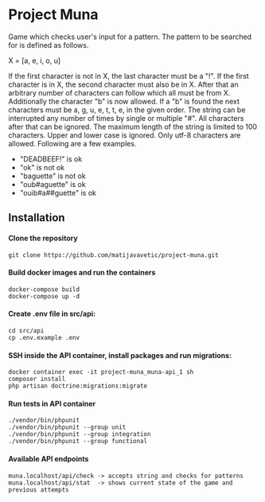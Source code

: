 # Project Muna

Game which checks user's input for a pattern. The pattern to be searched for is defined as follows.

X = [a, e, i, o, u]

If the first character is not in X, the last character must be a "!". If the first character is in X, the second character must also be in X. After that an arbitrary number of characters can follow which all must be from X. Additionally the character "b" is now allowed. If a "b" is found the next characters must be a, g, u, e, t, t, e, in the given order. The string can be interrupted any number of times by single or multiple "#". All characters after that can be ignored. The maximum length of the string is limited to 100 characters. Upper and lower case is ignored. Only utf-8 characters are allowed. Following are a few examples.

- "DEADBEEF!" is ok
- "ok" is not ok
- "baguette" is not ok
- "oub#aguette" is ok
- "ouib#a##guette" is ok


## Installation
#### Clone the repository
```
git clone https://github.com/matijavavetic/project-muna.git
```

#### Build docker images and run the containers
```
docker-compose build
docker-compose up -d
```

#### Create .env file in src/api:
```
cd src/api
cp .env.example .env
```

#### SSH inside the API container, install packages and run migrations:
```
docker container exec -it project-muna_muna-api_1 sh
composer install
php artisan doctrine:migrations:migrate
```
#### Run tests in API container
```
./vendor/bin/phpunit
./vendor/bin/phpunit --group unit
./vendor/bin/phpunit --group integration
./vendor/bin/phpunit --group functional
```
#### Available API endpoints
```
muna.localhost/api/check -> accepts string and checks for patterns
muna.localhost/api/stat  -> shows current state of the game and previous attempts 
```

